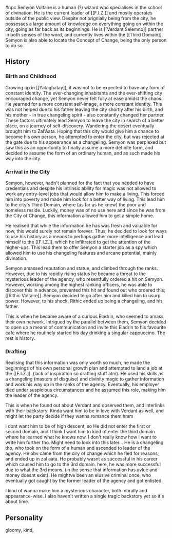 #npc 
Semyon Voltaire is a human (?) wizard who specialises in the school of divination. He is the current leader of [[F.I.Z.]] and mostly operates outside of the public view. Despite not orignially being from the city, he possesses a large amount of knowledge on everything going on within the city, going as far back as its beginnings. He is [[Verdant Selemno]] partner in both senses of the word, and currently lives within the [[Third Domain]]. Semyon is also able to locate the Concept of Change, being the only person to do so.
## History
### Birth and Childhood
Growing up in [[Yataghatay]], it was not to be expected to have any form of constant identity. The ever-changing inhabitants and the ever-shifting city encouraged change, yet Semyon never felt fully at ease amidst the chaos. He yearned for a more constant self-image, a more constant identity. This was not helped due to his father leaving the city shortly after his birth, and his mother - in true changeling spirit - also constantly changed her partner. These factors ultimately lead Semyon to leave the city in search of a better place, on a journey of self-discovery.
Wandering the desert eventually brought him to Zal'Aata. Hoping that this city would give him a chance to become his own person, he attempted to enter the city, but was rejected at the gate due to his appearance as a changeling. Semyon was perplexed but saw this as an opportunity to finally assume a more definite form, and decided to assume the form of an ordinary human, and as such made his way into the city.
### Arrival in the City
Semyon, however, hadn't planned for the fact that you needed to have credentials and despite his intrinsic ability for magic was not allowed to work any entry-level jobs that would allow him to make a living. This forced him into poverty and made him look for a better way of living.
This lead him to the city's Third Domain, where (as far as he knew) the poor and homeless reside. Luckily, money was of no use here and since he was from the City of Change, this information allowed him to get a simple home.

He realised that while the information he has was fresh and valuable for now, this would surely not remain forever. Thus, he decided to look for ways to use his history as a means to perhaps gather more intelligence and lead himself to the [[F.I.Z.]], which he infiltrated to get the attention of the higher-ups. This lead them to offer Semyon a starter job as a spy which allowed him to use his changeling features and arcane potential, mainly divination.

Semyon amassed reputation and statue, and climbed through the ranks. However, due to his rapidly rising status he became a threat to the mysterious leader of the agency, who resentfully ordered a hit on Semyon. However, working among the highest ranking officers, he was able to discover this in advance, prevented this hit and found out who ordered this; [[Rithic Voltaire]]. Semyon decided to go after him and killed him to usurp power. However, to his shock, Rithic ended up being a changeling, and his father. 

This is when he became aware of a curious Eladrin, who seemed to amass their own network. Intrigued by the parallel between them, Semyon decided to open up a means of communication and invite this Eladrin to his favourite cafe where he routinely started his day drinking a singular cappuccino. The rest is history.

### Drafting
Realising that this information was only worth so much, he made the beginnings of his own personal growth plan and attempted to land a job at the [[F.I.Z.]]. (lack of inspiration so drafting stuff atm). He used his skills as a changeling (masters of disguise) and divinity magic to gather information and work his way up in the ranks of the agency. Eventually, his employer died under suspicious circumstances and he assumed this role, making him the leader of the agency.

This is when he found out about Verdant and observed them, and interlinks with their backstory. Kinda want him to be in love with Verdant as well, and might let the party decide if they wanna romance them hmm

I dont want him to be of high descent, so He did not enter the first or second domain, and I think I want him to kind of enter the third domain where he learned what he knows now. I don't really know how I want to write him further tho. Might need to look into this later... He is a changeling tho, who took on the form of a human and ascended to leader of the agency. He obv came from the ciry of change which he fled for reasons, and ended up in zal aata. He probably wasnt as successful in his career which caused him to go to the 3rd domain. here, he was more successful due to what the 3rd means. (in the sense that information has avlue and money doesnt exist). He mightve been an elusive criminal once, who eventually got caught by the former leader of the agency and got enlisted.

I kind of wanna make him a mysterious character, both morally and appearance-wise. I also haven't written a single tragic backstory yet so it's about time.

## Personality
gloomy, kind, 